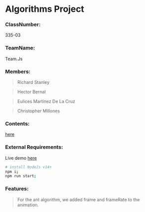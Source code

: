 # Algorithms Project

### ClassNumber:
335-03

### TeamName:
Team.Js

### Members:
> Richard Stanley

> Hector Bernal

> Eulices Martinez De La Cruz

> Christopher Millones

### Contents:
[here](https://github.com/audstanley/algorithms/archive/master.zip)

### External Requirements:
Live demo [here](https://algorithms.audstanley.com/)

```bash
# install NodeJs v14+
npm i;
npm run start;
```

### Features:

> For the ant algorithm, we added frame and frameRate to the animation.



